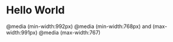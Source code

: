 <h1> Hello World </h1>
@media (min-width:992px)
@media (min-width:768px) and (max-width:991px)
@media (max-width:767)
